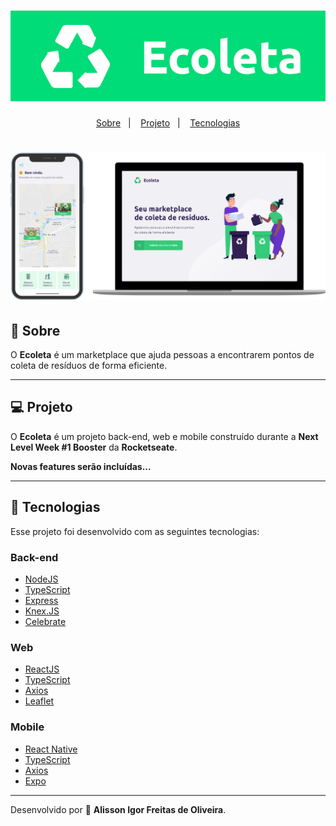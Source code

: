 <h1 align="center">
    <img src="web/public/images/logogit.png">
</h1>

<p align="center">
  <a href="#-Sobre">Sobre</a>&nbsp;&nbsp;&nbsp;|&nbsp;&nbsp;&nbsp;
  <a href="#-projeto">Projeto</a>&nbsp;&nbsp;&nbsp;|&nbsp;&nbsp;&nbsp;
  <a href="#-tecnologias">Tecnologias</a>
</p>

<h1 align="center">
    <img src="web/public/images/ecoletagit.png">
</h1>

## 📑 Sobre

O **Ecoleta** é um marketplace que ajuda pessoas a encontrarem pontos de coleta de resíduos de forma eficiente.

---

## 💻 Projeto

O **Ecoleta** é um projeto back-end, web e mobile construído durante a **Next Level Week #1 Booster** da **Rocketseate**.

**Novas features serão incluídas...**

---

## 🚀 Tecnologias
Esse projeto foi desenvolvido com as seguintes tecnologias:

### Back-end
- [NodeJS](https://nodejs.org/)
- [TypeScript](https://www.typescriptlang.org/)
- [Express](https://expressjs.com/)
- [Knex.JS](http://knexjs.org/)
- [Celebrate](https://github.com/arb/celebrate)

### Web
- [ReactJS](https://reactjs.org/)
- [TypeScript](https://www.typescriptlang.org/)
- [Axios](https://github.com/axios/axios)
- [Leaflet](https://leafletjs.com/)

### Mobile
- [React Native](https://reactnative.dev/)
- [TypeScript](https://www.typescriptlang.org/)
- [Axios](https://github.com/axios/axios)
- [Expo](https://expo.io/)

---

Desenvolvido por 💜 **Alisson Igor Freitas de Oliveira**.